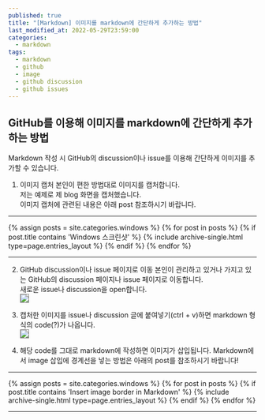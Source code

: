 ```yaml
---
published: true
title: "[Markdown] 이미지를 markdown에 간단하게 추가하는 방법"
last_modified_at: 2022-05-29T23:59:00
categories:
  - markdown
tags:
  - markdown
  - github
  - image
  - github discussion
  - github issues
---
```


## GitHub를 이용해 이미지를 markdown에 간단하게 추가하는 방법
Markdown 작성 시 GitHub의 discussion이나 issue를 이용해 간단하게 이미지를 추가할 수 있습니다.<br>


1. 이미지 캡처
본인이 편한 방법대로 이미지를 캡처합니다.<br>
저는 예제로 제 blog 화면을 캡처했습니다.<br>
이미지 캡처에 관련된 내용은 아래 post 참조하시기 바랍니다.<br>
---
{% assign posts = site.categories.windows %}
{% for post in posts %}
  {% if post.title contains 'Windows 스크린샷' %}
    {% include archive-single.html type=page.entries_layout %}
  {% endif %} 
{% endfor %}

---
2. GitHub discussion이나 issue 페이지로 이동
본인이 관리하고 있거나 가지고 있는 GitHub의 discussion 페이지나 issue 페이지로 이동합니다.<br>
새로운 issue나 discussion을 open합니다.<br>
<img src="https://user-images.githubusercontent.com/90759236/170876567-44ea0996-98da-41be-81c8-90a1d564e689.png" style="border: 1px solid grey; max-width: 70%; height: auto;"><br>

3. 캡처한 이미지를 issue나 discussion 글에 붙여넣기(ctrl + v)하면 markdown 형식의 code(?)가 나옵니다.<br>
<img src="https://user-images.githubusercontent.com/90759236/170876642-e2fb3c27-94e6-43d4-8182-91a82f42b184.png" style="border: 1px solid grey; max-width: 70%; height: auto;"><br>

4. 해당 code를 그대로 markdown에 작성하면 이미지가 삽입됩니다.
Markdown에서 image 삽입에 경계선을 넣는 방법은 아래의 post를 참조하시기 바랍니다!
---
{% assign posts = site.categories.windows %}
{% for post in posts %}
  {% if post.title contains 'Insert image border in Markdown' %}
    {% include archive-single.html type=page.entries_layout %}
  {% endif %} 
{% endfor %}

---
